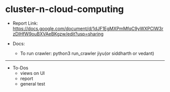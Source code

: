 # cluster-n-cloud-computing

-   Report Link:
    https://docs.google.com/document/d/1dJF1EgMXPmMfqC9yWXPCIW3rzDlHfW9ouBXVAeBKgzw/edit?usp=sharing

-   Docs:
    -   To run crawler:
        python3 run_crawler jiyu(or siddharth or vedant)

________________________________________________________
-   To-Dos
    -   views on UI
    -   report
    -   general test




